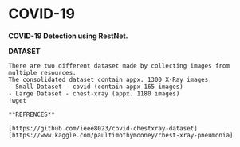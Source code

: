 # COVID-19

**COVID-19 Detection using RestNet.**

**DATASET**
```
There are two different dataset made by collecting images from multiple resources.
The consolidated dataset contain appx. 1300 X-Ray images.
- Small Dataset - covid (contain appx 165 images)
- Large Dataset - chest-xray (appx. 1180 images) 
!wget 
```


```
**REFRENCES**

[https://github.com/ieee8023/covid-chestxray-dataset]
[https://www.kaggle.com/paultimothymooney/chest-xray-pneumonia]
```
